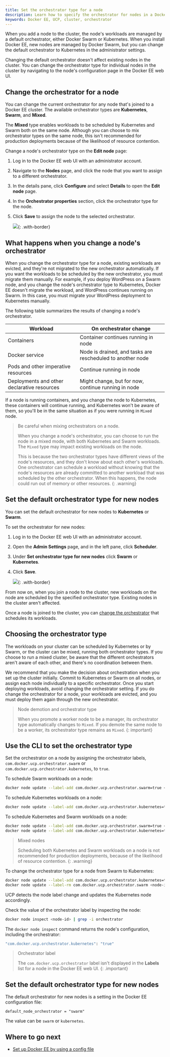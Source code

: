 ```yaml
---
title: Set the orchestrator type for a node
description: Learn how to specify the orchestrator for nodes in a Docker Enterprise Edition cluster.
keywords: Docker EE, UCP, cluster, orchestrator
---
```


When you add a node to the cluster, the node's workloads are managed by a
default orchestrator, either Docker Swarm or Kubernetes. When you install
Docker EE, new nodes are managed by Docker Swarm, but you can change the
default orchestrator to Kubernetes in the administrator settings.

Changing the default orchestrator doesn't affect existing nodes in the cluster.
You can change the orchestrator type for individual nodes in the cluster
by navigating to the node's configuration page in the Docker EE web UI.

## Change the orchestrator for a node

You can change the current orchestrator for any node that's joined to a
Docker EE cluster. The available orchestrator types are **Kubernetes**,
**Swarm**, and **Mixed**.

The **Mixed** type enables workloads to be scheduled by Kubernetes and Swarm
both on the same node. Although you can choose to mix orchestrator types on the
same node, this isn't recommended for production deployments because of the
likelihood of resource contention.

Change a node's orchestrator type on the **Edit node** page:

1.  Log in to the Docker EE web UI with an administrator account.
2.  Navigate to the **Nodes** page, and click the node that you want to assign
    to a different orchestrator.
3.  In the details pane, click **Configure** and select **Details** to open
    the **Edit node** page.
4.  In the **Orchestrator properties** section, click the orchestrator type
    for the node.
5.  Click **Save** to assign the node to the selected orchestrator.

    ![](../../images/change-orchestrator-for-node-1.png){: .with-border}

## What happens when you change a node's orchestrator

When you change the orchestrator type for a node, existing workloads are
evicted, and they're not migrated to the new orchestrator automatically.
If you want the workloads to be scheduled by the new orchestrator, you must
migrate them manually. For example, if you deploy WordPress on a Swarm
node, and you change the node's orchestrator type to Kubernetes, Docker EE
doesn't migrate the workload, and WordPress continues running on Swarm. In
this case, you must migrate your WordPress deployment to Kubernetes manually.

The following table summarizes the results of changing a node's orchestrator.

|                  Workload                   |                   On orchestrator change                   |
| ------------------------------------------- | ---------------------------------------------------------- |
| Containers                                  | Container continues running in node                        |
| Docker service                              | Node is drained, and tasks are rescheduled to another node |
| Pods and other imperative resources         | Continue running in node                                   |
| Deployments and other declarative resources | Might change, but for now, continue running in node        |

If a node is running containers, and you change the node to Kubernetes, these
containers will continue running, and Kubernetes won't be aware of them, so
you'll be in the same situation as if you were running in `Mixed` node.

> Be careful when mixing orchestrators on a node.
>
> When you change a node's orchestrator, you can choose to run the node in a
> mixed mode, with both Kubernetes and Swarm workloads. The `Mixed` type
> may impact existing workloads on the node.
>
> This is because the two orchestrator types have different views of the node's
> resources, and they don't know about each other's workloads. One orchestrator
> can schedule a workload without knowing that the node's resources are already
> committed to another workload that was scheduled by the other orchestrator.
> When this happens, the node could run out of memory or other resources.
{: .warning}

## Set the default orchestrator type for new nodes

You can set the default orchestrator for new nodes to **Kubernetes** or
**Swarm**.

To set the orchestrator for new nodes:

1.  Log in to the Docker EE web UI with an administrator account.
2.  Open the **Admin Settings** page, and in the left pane, click **Scheduler**.
3.  Under **Set orchestrator type for new nodes** click **Swarm**
    or **Kubernetes**.
4.  Click **Save**.
    
    ![](../../images/join-nodes-to-cluster-1.png){: .with-border}

From now on, when you join a node to the cluster, new workloads on the node
are scheduled by the specified orchestrator type. Existing nodes in the cluster
aren't affected.

Once a node is joined to the cluster, you can
[change the orchestrator](#change-the-orchestrator-for-a-node) that schedules its
workloads.

## Choosing the orchestrator type

The workloads on your cluster can be scheduled by Kubernetes or by Swarm, or
the cluster can be mixed, running both orchestrator types. If you choose to
run a mixed cluster, be aware that the different orchestrators aren't aware of
each other, and there's no coordination between them.

We recommend that you make the decision about orchestration when you set up the
cluster initially. Commit to Kubernetes or Swarm on all nodes, or assign each
node individually to a specific orchestrator. Once you start deploying workloads,
avoid changing the orchestrator setting. If you do change the orchestrator for a
node, your workloads are evicted, and you must deploy them again through the
new orchestrator.

> Node demotion and orchestrator type
>
> When you promote a worker node to be a manager, its orchestrator type
> automatically changes to `Mixed`. If you demote the same node to be a worker,
> its orchestrator type remains as `Mixed`.
{: important}

## Use the CLI to set the orchestrator type

Set the orchestrator on a node by assigning the orchestrator labels,
`com.docker.ucp.orchestrator.swarm` or `com.docker.ucp.orchestrator.kubernetes`,
to `true`.

To schedule Swarm workloads on a node:

```bash
docker node update --label-add com.docker.ucp.orchestrator.swarm=true <node-id>
```

To schedule Kubernetes workloads on a node:

```bash
docker node update --label-add com.docker.ucp.orchestrator.kubernetes=true <node-id>
```

To schedule Kubernetes and Swarm workloads on a node:

```bash
docker node update --label-add com.docker.ucp.orchestrator.swarm=true <node-id>
docker node update --label-add com.docker.ucp.orchestrator.kubernetes=true <node-id>
```

> Mixed nodes
> 
> Scheduling both Kubernetes and Swarm workloads on a node is not recommended
> for production deployments, because of the likelihood of resource contention.
{: .warning}

To change the orchestrator type for a node from Swarm to Kubernetes:

```bash
docker node update --label-add com.docker.ucp.orchestrator.kubernetes=true <node-id>
docker node update --label-rm com.docker.ucp.orchestrator.swarm <node-id>
```

UCP detects the node label change and updates the Kubernetes node accordingly.

Check the value of the orchestrator label by inspecting the node:

```bash
docker node inspect <node-id> | grep -i orchestrator
```

The `docker node inspect` command returns the node's configuration, including
the orchestrator:

```bash
"com.docker.ucp.orchestrator.kubernetes": "true"
```

> Orchestrator label
>
> The `com.docker.ucp.orchestrator` label isn't displayed in the **Labels**
> list for a node in the Docker EE web UI.
{: .important}

## Set the default orchestrator type for new nodes

The default orchestrator for new nodes is a setting in the Docker EE
configuration file:

```
default_node_orchestrator = "swarm"
```

The value can be `swarm` or `kubernetes`.

## Where to go next

- [Set up Docker EE by using a config file](ucp-configuration-file.md)
